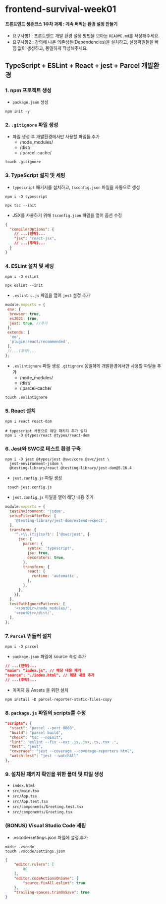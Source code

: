# frontend-survival-week01

#### 프론트엔드 생존코스 1주차 과제 : 계속 써먹는 환경 설정 만들기

- 요구사항1 : 프론트엔드 개발 환경 설정 방법을 모아둔 `README.md`를 작성해주세요.
- 요구사항2 : 강의에 나온 의존성들(Dependencies)을 설치하고, 설정파일들을 빠짐 없이 생성하고, 동일하게 작성해주세요.

## TypeScript + ESLint + React + jest + Parcel 개발환경

### 1. npm 프로젝트 생성

- `package.json` 생성

```shell
npm init -y 
```

### 2. `.gitignore` 파일 생성

- 파일 생성 후 개발환경에서만 사용할 파일들 추가
  - /node_modules/
  - /dist/
  - /.parcel-cache/

```shell
touch .gitignore
```

### 3. TypeScript 설치 및 세팅

- `typescript` 패키지를 설치하고, `tsconfig.json` 파일을 자동으로 생성

```shell
npm i -D typescript 

npx tsc --init 
```

- JSX를 사용하기 위해 `tsconfig.json` 파일을 열어 옵션 수정

```json
{
  "compilerOptions": {
    // ...(전략)...
    "jsx": "react-jsx",
    // ...(후략)...
  }
}
```

### 4. ESLint 설치 및 세팅

```shell
npm i -D eslint 

npx eslint --init
```

- `.eslintrc.js` 파일을 열어 `jest` 설정 추가

```javascript
module.exports = {
 env: {
  browser: true,
  es2021: true,
  jest: true, //추가 
 },
 extends: [
  'xo',
  'plugin:react/recommended',
 ],
 //...(후략)...
};
```

- `.eslintignore` 파일 생성 `.gitignore` 동일하게 개발환경에서만 사용할 파일들 추가
  - /node_modules/
  - /dist/
  - /.parcel-cache/

```shell
touch .eslintignore
```

### 5. React 설치

```shell
npm i react react-dom 

# typescript 사용으로 해당 패키지 추가 설치  
npm i -D @types/react @types/react-dom
```

### 6. Jest와 SWC로 테스트 환경 구축

```
npm i -D jest @types/jest @swc/core @swc/jest \
  jest-environment-jsdom \
  @testing-library/react @testing-library/jest-dom@5.16.4
```

- `jest.config.js` 파일 생성

```shell
 touch jest.config.js
```

- `jest.config.js` 파일을 열어 해당 내용 추가

```javascript
module.exports = {
  testEnvironment: 'jsdom',
  setupFilesAfterEnv: [
    '@testing-library/jest-dom/extend-expect',
  ],
  transform: {
    '^.+\\.(t|j)sx?$': ['@swc/jest', {
      jsc: {
        parser: {
          syntax: 'typescript',
          jsx: true,
          decorators: true,
        },
        transform: {
          react: {
            runtime: 'automatic',
          },
        },
      },
    }],
  },
  testPathIgnorePatterns: [
    '<rootDir>/node_modules/',
    '<rootDir>/dist/',
  ],
};
```

### 7. `Parcel` 번들러 설치

```shell
npm i -D parcel
```

- `package.json` 파일에 source 속성 추가

```json
// ...(전략)...
"main": "index.js", // 해당 내용 제거
"source": "./index.html", // 해당 내용 추가 
// ...(후략)...
```

- 이미지 등 Assets 을 위한 설치

```shell
npm install -D parcel-reporter-static-files-copy
```

### 8. `package.js` 파일의 scripts를 수정

```json
"scripts": {
  "start": "parcel --port 8080",
  "build": "parcel build",
  "check": "tsc --noEmit",
  "lint": "eslint --fix --ext .js,.jsx,.ts,.tsx .",
  "test": "jest",
  "coverage": "jest --coverage --coverage-reporters html",
  "watch:test": "jest --watchAll"
},
```

### 9. 설치된 패키지 확인을 위한 폴더 및 파일 생성

- `index.html`
- `src/main.tsx`
- `src/App.tsx`
- `src/App.test.tsx`
- `src/components/Greeting.test.tsx`
- `src/components/Greeting.tsx`

### (BONUS) Visual Studio Code 세팅

- .vscode/settings.json 파일에 설정 추가

```shell
mkdir .vscode
touch .vscode/settings.json
```

```json
{
    "editor.rulers": [
        80
    ],
    "editor.codeActionsOnSave": {
        "source.fixAll.eslint": true
    },
    "trailing-spaces.trimOnSave": true
}
```
